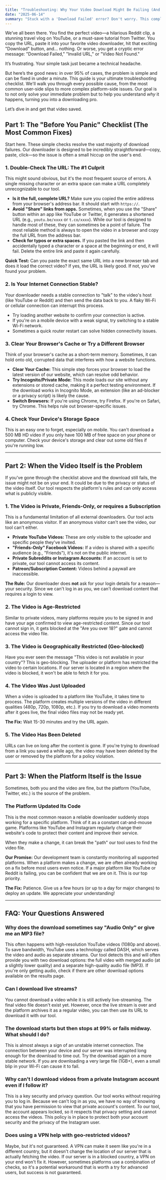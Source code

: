 ```yaml
---
title: "Troubleshooting: Why Your Video Download Might Be Failing (And How to Fix It)"
date: "2025-06-14"
summary: "Stuck with a 'Download Failed' error? Don't worry. This complete guide walks you through every possible reason—from a simple URL typo to complex platform updates—and shows you exactly how to fix it. Troubleshoot like a pro and get your video downloaded."
---
```


We’ve all been there. You find the perfect video—a hilarious Reddit clip, a stunning travel vlog on YouTube, or a must-save tutorial from Twitter. You copy the URL, paste it into your favorite video downloader, hit that exciting "Download" button, and... nothing. Or worse, you get a cryptic error message: "Download Failed," "Invalid URL," or "Video Not Found."

It’s frustrating. Your simple task just became a technical headache.

But here’s the good news: in over 95% of cases, the problem is simple and can be fixed in under a minute. This guide is your ultimate troubleshooting checklist. We'll walk you through every possible cause, from the most common user-side slips to more complex platform-side issues. Our goal is to not only solve your immediate problem but to help you understand *why* it happens, turning you into a downloading pro.

Let’s dive in and get that video saved.

## **Part 1: The "Before You Panic" Checklist (The Most Common Fixes)**

Start here. These simple checks resolve the vast majority of download failures. Our downloader is designed to be incredibly straightforward—copy, paste, click—so the issue is often a small hiccup on the user's end.

### **1. Double-Check The URL: The #1 Culprit**

This might sound obvious, but it's the most frequent source of errors. A single missing character or an extra space can make a URL completely unrecognizable to our tool.

*   **Is it the full, complete URL?** Make sure you copied the entire address from your browser's address bar. It should start with `https://`.
*   **Avoid "Share" links from apps.** Sometimes, when you use the "Share" button within an app like YouTube or Twitter, it generates a shortened URL (e.g., `youtu.be/xxxx` or `t.co/xxxx`). While our tool is designed to handle most of these, they can sometimes be a point of failure. The most reliable method is always to open the video in a browser and copy the full URL from the address bar.
*   **Check for typos or extra spaces.** If you pasted the link and then accidentally typed a character or a space at the beginning or end, it will fail. Delete the entire link and paste it again carefully.

**Quick Test:** Can you paste the exact same URL into a new browser tab and does it load the correct video? If yes, the URL is likely good. If not, you've found your problem.

### **2. Is Your Internet Connection Stable?**

Your downloader needs a stable connection to "talk" to the video's host (like YouTube or Reddit) and then send the data back to you. A flaky Wi-Fi or cellular connection can interrupt this process.

*   Try loading another website to confirm your connection is active.
*   If you're on a mobile device with a weak signal, try switching to a stable Wi-Fi network.
*   Sometimes a quick router restart can solve hidden connectivity issues.

### **3. Clear Your Browser's Cache or Try a Different Browser**

Think of your browser's cache as a short-term memory. Sometimes, it can hold onto old, corrupted data that interferes with how a website functions.

*   **Clear Your Cache:** This simple step forces your browser to load the latest version of our website, which can resolve odd behavior.
*   **Try Incognito/Private Mode:** This mode loads our site without any extensions or stored cache, making it a perfect testing environment. If the download works in Incognito Mode, an extension (like an ad-blocker or a privacy script) is likely the cause.
*   **Switch Browsers:** If you're using Chrome, try Firefox. If you're on Safari, try Chrome. This helps rule out browser-specific issues.

### **4. Check Your Device's Storage Space**

This is an easy one to forget, especially on mobile. You can't download a 500 MB HD video if you only have 100 MB of free space on your phone or computer. Check your device's storage and clear out some old files if you're running low.

---

## **Part 2: When the Video Itself is the Problem**

If you've gone through the checklist above and the download still fails, the issue might not be on your end. It could be due to the privacy or status of the video itself. Our tool respects the platform's rules and can only access what is publicly visible.

### **1. The Video is Private, Friends-Only, or requires a Subscription**

This is a fundamental limitation of all external downloaders. Our tool acts like an anonymous visitor. If an anonymous visitor can't see the video, our tool can't either.

*   **Private YouTube Videos:** These are only visible to the uploader and specific people they've invited.
*   **"Friends-Only" Facebook Videos:** If a video is shared with a specific audience (e.g., "Friends"), it's not on the public internet.
*   **Private Subreddits or Instagram Accounts:** If an account is set to private, our tool cannot access its content.
*   **Patreon/Subscription Content:** Videos behind a paywall are inaccessible.

**The Rule:** Our downloader does **not** ask for your login details for a reason—your security. Since we can't log in as you, we can't download content that requires a login to view.

### **2. The Video is Age-Restricted**

Similar to private videos, many platforms require you to be signed in and have your age confirmed to view age-restricted content. Since our tool cannot sign in, it gets blocked at the "Are you over 18?" gate and cannot access the video file.

### **3. The Video is Geographically Restricted (Geo-blocked)**

Have you ever seen the message "This video is not available in your country"? This is geo-blocking. The uploader or platform has restricted the video to certain locations. If our server is located in a region where the video is blocked, it won't be able to fetch it for you.

### **4. The Video Was Just Uploaded**

When a video is uploaded to a platform like YouTube, it takes time to process. The platform creates multiple versions of the video in different qualities (480p, 720p, 1080p, etc.). If you try to download a video moments after it goes live, the final video files may not be ready yet.

**The Fix:** Wait 15-30 minutes and try the URL again.

### **5. The Video Has Been Deleted**

URLs can live on long after the content is gone. If you're trying to download from a link you saved a while ago, the video may have been deleted by the user or removed by the platform for a policy violation.

---

## **Part 3: When the Platform Itself is the Issue**

Sometimes, both you and the video are fine, but the platform (YouTube, Twitter, etc.) is the source of the problem.

### **The Platform Updated Its Code**

This is the most common reason a reliable downloader suddenly stops working for a specific platform. Think of it as a constant cat-and-mouse game. Platforms like YouTube and Instagram regularly change their website's code to protect their content and improve their service.

When they make a change, it can break the "path" our tool uses to find the video file.

**Our Promise:** Our development team is constantly monitoring all supported platforms. When a platform makes a change, we are often already working on a fix before most users even notice. If a major platform like YouTube or Reddit is failing, you can be confident that we are on it. This is our top priority.

**The Fix:** Patience. Give us a few hours (or up to a day for major changes) to deploy an update. We appreciate your understanding!

---

## **FAQ: Your Questions Answered**

### Why does the download sometimes say "Audio Only" or give me an MP3 file?
This often happens with high-resolution YouTube videos (1080p and above). To save bandwidth, YouTube uses a technology called DASH, which serves the video and audio as separate streams. Our tool detects this and will often provide you with two download options: the full video with merged audio (at a slightly lower quality) and a separate high-quality audio file (MP3). If you're only getting audio, check if there are other download options available on the results page.

### Can I download live streams?
You cannot download a video while it is still actively live-streaming. The final video file doesn't exist yet. However, once the live stream is over and the platform archives it as a regular video, you can then use its URL to download it with our tool.

### The download starts but then stops at 99% or fails midway. What should I do?
This is almost always a sign of an unstable internet connection. The connection between your device and our server was interrupted long enough for the download to time out. Try the download again on a more stable network. If you are downloading a very large file (1GB+), even a small blip in your Wi-Fi can cause it to fail.

### Why can't I download videos from a private Instagram account even if I follow it?
This is a key security and privacy question. Our tool works without requiring you to log in. Because we can't log in as you, we have no way of knowing that you have permission to view that private account's content. To our tool, the account appears locked, so it respects that privacy setting and cannot access the videos. This policy is in place to protect both your account security and the privacy of the Instagram user.

### Does using a VPN help with geo-restricted videos?
Maybe, but it's not guaranteed. A VPN can make it seem like you're in a different country, but it doesn't change the location of our server that is actually fetching the video. If our server is in a blocked country, a VPN on your end won't fix it. However, sometimes platforms use a combination of checks, so it's a potential workaround that is worth a try for advanced users, but success is not guaranteed.
